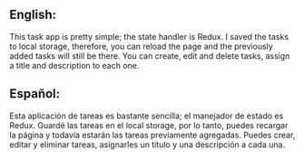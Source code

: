 ## English:
This task app is pretty simple; the state handler is Redux. I saved the tasks to local storage, therefore, you can reload the page and the previously added tasks will still be there. You can create, edit and delete tasks, assign a title and description to each one.

## Español:
Esta aplicación de tareas es bastante sencilla; el manejador de estado es Redux. Guardé las tareas en el local storage, por lo tanto, puedes recargar la página y todavía estarán las tareas previamente agregadas. Puedes crear, editar y eliminar tareas, asignarles un título y una descripción a cada una.